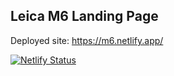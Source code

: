## Leica M6 Landing Page ##

Deployed site: https://m6.netlify.app/






[![Netlify Status](https://api.netlify.com/api/v1/badges/66e79090-0cee-4d97-9aea-8c5680205dac/deploy-status)](https://app.netlify.com/sites/m6/deploys)
